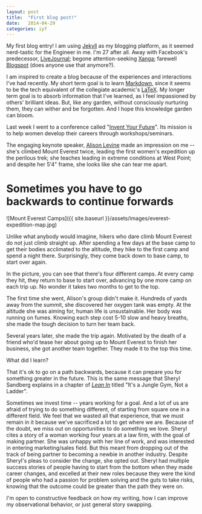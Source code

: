 ```yaml
---
layout: post
title:  "First blog post!"
date:   2014-04-29 
categories: iyf
---
```


My first blog entry! I am using [Jekyll][jekyll] as my blogging platform, as it seemed
nerd-tastic for the Engineer in me. I'm 27 after all. Away with Facebook's predecessor, [LiveJournal][lj]; begone attention-seeking [Xanga][xanga]; farewell [Blogspot][blogspot] (does anyone use that anymore?). 

I am inspired to create a blog because of the experiences and interactions I've had recently. 
My short term goal is to learn [Markdown][md], since it seems to be the tech equivalent of the collegiate academic's [LaTeX][latex].
My longer term goal is to absorb information that I've learned, as I feel impassioned by others' brilliant ideas. But, like any garden,
without consciously nurturing them, they can wither and be forgotten. And I hope this knowledge garden can bloom.

Last week I went to a conference called "[Invent Your Future][iyf]". Its mission is to
help women develop their careers through workshops/seminars. 

The engaging keynote speaker, [Alison Levine][levine] made an impression on me -- she's climbed Mount Everest twice,
leading the first women's expedition up the perilous trek; she teaches leading in extreme conditions at West Point; and 
despite her 5'4" frame, she looks like she can tear me apart.

Sometimes you have to go backwards to continue forwards
=======================================================

![Mount Everest Camps]({{ site.baseurl }}/assets/images/everest-expedition-map.jpg)

Unlike what anybody would imagine, hikers who dare climb Mount Everest do not 
just climb straight up. After spending a few days at the base camp to get their bodies acclimated to the altitude, they hike
to the first camp and spend a night there. Surprisingly, they come back down to base camp, to start over again.

In the picture, you can see that there's four different camps. At every camp they hit,
they return to base to start over, advancing by one more camp on each trip up. No wonder it takes two months to get to the top. 

The first time she went, Alison's group didn't make it. Hundreds of yards away from the summit, she discovered
her oxygen tank was empty. At the altitude she was aiming for, human life is unsustainable. Her body was running on fumes. 
Knowing each step cost 5-10 slow and heavy breaths, she made the tough decision to turn her team back.

Several years later, she made the trip again. Motivated by the death of a friend who'd tease her about going up to Mount Everest to finish her business, she got another team together. They made it to the top this time. 

What did I learn?

That it's ok to go on a path backwards, because it can prepare you for something greater in the future. This is the
same message that Sheryl Sandberg explains in a chapter of *[Lean In][leanin]* titled "It's a Jungle Gym, Not a Ladder". 

Sometimes we invest time -- years working for a goal. And a lot of us are afraid of trying to do something different,
of starting from square one in a different field. We feel that we wasted all that experience, that we must remain
in it because we've sacrificed a lot to get where we are. Because of the doubt, we miss out on opportunities to 
do something we love. Sheryl cites a story of a woman working four years at a law firm, with the goal of making partner. She was
unhappy with her line of work, and was interested in entering marketing/sales field. But this meant from dropping out of the track
of being partner to becoming a newbie in another industry. Despite Sheryl's pleas to consider the change, she opted out. Sheryl had
multiple success stories of people having to start from the bottom when they made career changes, and excelled at their new roles because 
they were the kind of people who had a passion for problem solving and the guts to take risks, knowing that the outcome
could be greater than the path they were on.

I'm open to constructive feedback on how my writing, how I can improve my observational behavior, or just general story swapping.

[jekyll]: http://jekyllrb.com/
[lj]: http://unusualtaste.livejournal.com/
[xanga]: http://stinkycheeseman.xanga.com/
[blogspot]: http://selinachang.blogspot.com/
[iyf]: https://www.inventyourfuture.com/events/conferences/2014-silicon-valley/
[levine]: http://en.wikipedia.org/wiki/Alison_Levine
[md]: http://en.wikipedia.org/wiki/Markdown
[latex]: http://www.latex-project.org/
[leanin]: http://leanin.org/book/
